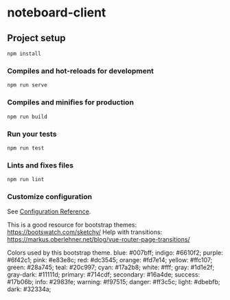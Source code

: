 # noteboard-client

## Project setup
```
npm install
```

### Compiles and hot-reloads for development
```
npm run serve
```

### Compiles and minifies for production
```
npm run build
```

### Run your tests
```
npm run test
```

### Lints and fixes files
```
npm run lint
```

### Customize configuration
See [Configuration Reference](https://cli.vuejs.org/config/).



This is a good resource for bootstrap themes: https://bootswatch.com/sketchy/
Help with transitions: https://markus.oberlehner.net/blog/vue-router-page-transitions/

Colors used by this bootstrap theme.
blue: #007bff;
indigo: #6610f2;
purple: #6f42c1;
pink: #e83e8c;
red: #dc3545;
orange: #fd7e14;
yellow: #ffc107;
green: #28a745;
teal: #20c997;
cyan: #17a2b8;
white: #fff;
gray: #1d1e2f;
gray-dark: #11111d;
primary: #714cdf;
secondary: #16a4de;
success: #17b06b;
info: #2983fe;
warning: #f97515;
danger: #ff3c5c;
light: #dbebfb;
dark: #32334a;